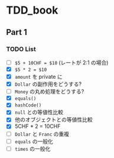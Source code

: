# TDD_book
## Part 1
### TODO List

- [ ] `$5 + 10CHF = $10` (レートが 2:1 の場合)
- [x] `$5 * 2 = $10`
- [x] `amount` を private に
- [x] `Dollar` の副作用をどうする?
- [ ] `Money` の丸め処理をどうする?
- [x] `equals()`
- [x] `hashCode()`
- [x] `null` との等値性比較
- [x] 他のオブジェクトとの等値性比較
- [x] 5CHF * 2 = 10CHF
- [ ] `Dollar` と `Franc` の重複
- [ ] `equals` の一般化
- [ ] `times`  の一般化